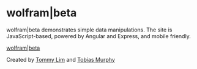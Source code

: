 # wolfram|beta
wolfram|beta demonstrates simple data manipulations. The site is JavaScript-based, powered by Angular and Express, and mobile friendly.

[wolfram|beta](https://wolfram-beta-algorithms.herokuapp.com/)

Created by [Tommy Lim](https://github.com/Tommy-Lim) and [Tobias Murphy](https://github.com/tmrdr)
